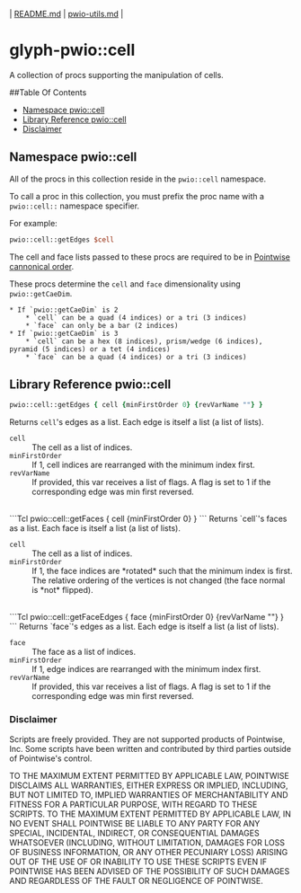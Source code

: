 | [README.md](README.md) | [pwio-utils.md](pwio-utils.md) |

# glyph-pwio::cell
A collection of procs supporting the manipulation of cells.


##Table Of Contents

* [Namespace pwio::cell](#namespace-pwiocell)
* [Library Reference pwio::cell](#library-reference-pwiocell)
* [Disclaimer](#disclaimer)


## Namespace pwio::cell

All of the procs in this collection reside in the `pwio::cell` namespace.

To call a proc in this collection, you must prefix the proc name with a `pwio::cell::` namespace specifier.

For example:
```Tcl
pwio::cell::getEdges $cell
```

The cell and face lists passed to these procs are required to be in [Pointwise cannonical order](README.md#pointwise-cannonical-order).

These procs determine the `cell` and `face` dimensionality using `pwio::getCaeDim`.

    * If `pwio::getCaeDim` is 2
        * `cell` can be a quad (4 indices) or a tri (3 indices)
        * `face` can only be a bar (2 indices)
    * If `pwio::getCaeDim` is 3
        * `cell` can be a hex (8 indices), prism/wedge (6 indices), pyramid (5 indices) or a tet (4 indices)
        * `face` can be a quad (4 indices) or a tri (3 indices)


## Library Reference pwio::cell

```Tcl
pwio::cell::getEdges { cell {minFirstOrder 0} {revVarName ""} }
```
Returns `cell`'s edges as a list. Each edge is itself a list (a list of lists).
<dl>
  <dt><code>cell</code></dt>
  <dd>The cell as a list of indices.</dd>
  <dt><code>minFirstOrder</code></dt>
  <dd>If 1, cell indices are rearranged with the minimum index first.</dd>
  <dt><code>revVarName</code></dt>
  <dd>If provided, this var receives a list of flags. A flag is set to 1 if the
	  corresponding edge was min first reversed.</dd>
</dl>


<br/>
```Tcl
pwio::cell::getFaces { cell {minFirstOrder 0} }
```
Returns `cell`'s faces as a list. Each face is itself a list (a list of lists).
<dl>
  <dt><code>cell</code></dt>
  <dd>The cell as a list of indices.</dd>
  <dt><code>minFirstOrder</code></dt>
  <dd>If 1, the face indices are *rotated* such that the minimum index is
      first. The relative ordering of the vertices is not changed (the face
      normal is *not* flipped).</dd>
</dl>


<br/>
```Tcl
pwio::cell::getFaceEdges { face {minFirstOrder 0} {revVarName ""} }
```
Returns `face`'s edges as a list. Each edge is itself a list (a list of lists).
<dl>
  <dt><code>face</code></dt>
  <dd>The face as a list of indices.</dd>
  <dt><code>minFirstOrder</code></dt>
  <dd>If 1, edge indices are rearranged with the minimum index first.</dd>
  <dt><code>revVarName</code></dt>
  <dd>If provided, this var receives a list of flags. A flag is set to 1 if the
	  corresponding edge was min first reversed.</dd>
</dl>



### Disclaimer
Scripts are freely provided. They are not supported products of
Pointwise, Inc. Some scripts have been written and contributed by third
parties outside of Pointwise's control.

TO THE MAXIMUM EXTENT PERMITTED BY APPLICABLE LAW, POINTWISE DISCLAIMS
ALL WARRANTIES, EITHER EXPRESS OR IMPLIED, INCLUDING, BUT NOT LIMITED
TO, IMPLIED WARRANTIES OF MERCHANTABILITY AND FITNESS FOR A PARTICULAR
PURPOSE, WITH REGARD TO THESE SCRIPTS. TO THE MAXIMUM EXTENT PERMITTED
BY APPLICABLE LAW, IN NO EVENT SHALL POINTWISE BE LIABLE TO ANY PARTY
FOR ANY SPECIAL, INCIDENTAL, INDIRECT, OR CONSEQUENTIAL DAMAGES
WHATSOEVER (INCLUDING, WITHOUT LIMITATION, DAMAGES FOR LOSS OF BUSINESS
INFORMATION, OR ANY OTHER PECUNIARY LOSS) ARISING OUT OF THE USE OF OR
INABILITY TO USE THESE SCRIPTS EVEN IF POINTWISE HAS BEEN ADVISED OF THE
POSSIBILITY OF SUCH DAMAGES AND REGARDLESS OF THE FAULT OR NEGLIGENCE OF
POINTWISE.
